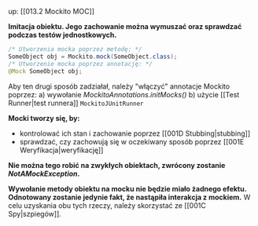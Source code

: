 up: [[013.2 Mockito MOC]]

**Imitacja obiektu. Jego zachowanie można wymuszać oraz sprawdzać podczas testów jednostkowych.**

```java
/* Utworzenia mocka poprzez metodę: */
SomeObject obj = Mockito.mock(SomeObject.class); 
/* Utworzenie mocka poprzez annotację: */
@Mock SomeObject obj;
```

Aby ten drugi sposób zadziałał, należy "włączyć" annotacje Mockito poprzez:
a) wywołanie _MockitoAnnotations.initMocks()_
b) użycie [[Test Runner|test runnera]] `MockitoJUnitRunner`

**Mocki tworzy się, by:**
- kontrolować ich stan i zachowanie poprzez [[001D Stubbing|stubbing]] 
- sprawdzać, czy zachowują się w oczekiwany sposób poprzez [[001E Weryfikacja|weryfikację]]

**Nie można tego robić na zwykłych obiektach, zwrócony zostanie _NotAMockException_.**

**Wywołanie metody obiektu na mocku nie będzie miało żadnego efektu. Odnotowany zostanie jedynie fakt, że nastąpiła interakcja z mockiem.** W celu uzyskania obu tych rzeczy, należy skorzystać ze [[001C Spy|szpiegów]].
